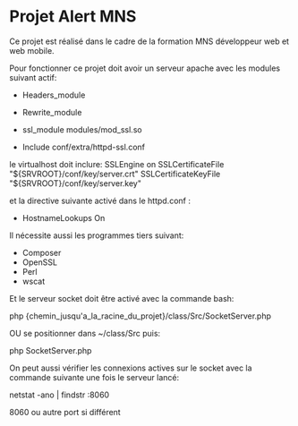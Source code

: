 # Projet Alert MNS

Ce projet est réalisé dans le cadre de la formation MNS développeur web et web mobile.

Pour fonctionner ce projet doit avoir un serveur apache avec les modules suivant actif:

- Headers_module
- Rewrite_module
- ssl_module modules/mod_ssl.so

- Include conf/extra/httpd-ssl.conf

le virtualhost doit inclure:
SSLEngine on
SSLCertificateFile "${SRVROOT}/conf/key/server.crt"
SSLCertificateKeyFile "${SRVROOT}/conf/key/server.key"

et la directive suivante activé dans le httpd.conf :

- HostnameLookups On

Il nécessite aussi les programmes tiers suivant:

- Composer
- OpenSSL
- Perl
- wscat

Et le serveur socket doit être activé avec la commande bash:

php {chemin_jusqu'a_la_racine_du_projet}/class/Src/SocketServer.php

OU
se positionner dans ~/class/Src puis:

php SocketServer.php

On peut aussi vérifier les connexions actives sur le socket avec la commande suivante une fois le serveur lancé:

netstat -ano | findstr :8060

8060 ou autre port si différent
